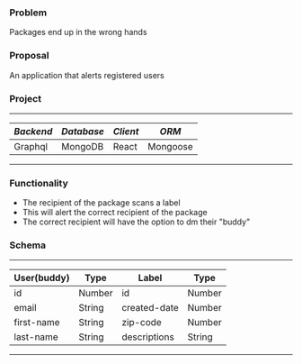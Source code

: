 ### Problem

Packages end up in the wrong hands

### Proposal

An application that alerts registered users

### Project

---

<space><space>

| _Backend_ | _Database_ | _Client_ | _ORM_    |
| --------- | ---------- | -------- | -------- |
| Graphql   | MongoDB    | React    | Mongoose |

---

### Functionality

- The recipient of the package scans a label
- This will alert the correct recipient of the package
- The correct recipient will have the option to dm their "buddy"

### Schema

---

<space><space>

| User(buddy) | Type   | Label        | Type   |
| ----------- | ------ | ------------ | ------ |
| id          | Number | id           | Number |
| email       | String | created-date | Number |
| first-name  | String | zip-code     | Number |
| last-name   | String | descriptions | String |

---
